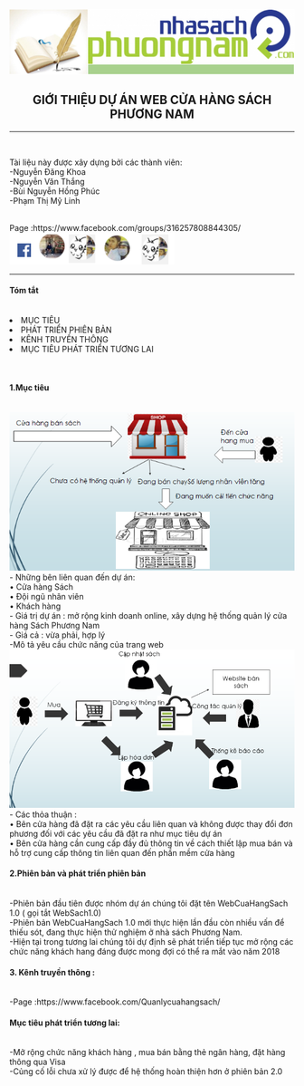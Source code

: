 <img src="https://github.com/Ketthucmon/PTPMNM-KT/blob/master/AnhTL/00.png" /><br/>
<center><H2>GIỚI THIỆU DỰ ÁN WEB CỬA HÀNG SÁCH PHƯƠNG NAM</H2></center>
<hr/></br>
<p>Tài liệu này được xây dựng bởi các thành viên:</br>
                      -Nguyễn Đăng Khoa</br>
                      -Nguyễn Văn Thắng</br>
                      -Bùi Nguyễn Hồng Phúc</br>
 	                    -Phạm Thị Mỹ Linh</p></br>
Page :<link>https://www.facebook.com/groups/316257808844305/ </link>                      
<img src="https://github.com/Ketthucmon/PTPMNM-KT/blob/master/AnhTL/10.png" /><br/>
<hr/>

<p><H4>Tóm tắt</H4><br/>
<li> MỤC TIÊU  </li>
<li> PHÁT TRIỂN PHIÊN BẢN</li>
<li> KÊNH TRUYỀN THÔNG</li>
<li> MỤC TIÊU PHÁT TRIỂN TƯƠNG LAI</li>
</p><br/>

<p><H4>1.Mục tiêu</H4><br/>
<img src="https://github.com/Ketthucmon/PTPMNM-KT/blob/master/AnhTL/01.png" /><br/>
- Những bên liên quan đến dự án:<br/>
•	Cửa hàng Sách<br/>
•	Đội ngũ nhân viên<br/>
•	Khách hàng <br/>
- Giá trị dự án : mở rộng kinh doanh online, xây dựng hệ thống quản lý cửa hàng Sách Phương Nam<br/>
- Giá cả : vừa phải, hợp lý <br/>
-Mô tả yêu cầu chức năng của trang web<br/>
<img src="https://github.com/Ketthucmon/PTPMNM-KT/blob/master/AnhTL/04.png" /><br/>
- Các thỏa thuận : <br/>
•	Bên cửa hàng đã đặt ra các yêu cầu liên quan và không được thay đổi đơn phương đối với các yêu cầu đã đặt ra như mục tiêu dự án <br/>
•	Bên cửa hàng cần cung cấp đầy đủ thông tin về cách thiết lập mua bán và hỗ trợ cung cấp thông tin liên quan đến phần mềm cửa hàng<br/>
</p>
<p><H4>2.Phiên bản và phát triển phiên bản </H4><br/>
-Phiên bản đầu tiên được nhóm dự án chúng tôi đặt tên WebCuaHangSach 1.0 ( gọi tắt WebSach1.0)<br/>
-Phiên bản WebCuaHangSach 1.0  mới thực hiện lần đầu còn nhiều vấn để thiếu sót, đang thực hiện thử nghiệm ở nhà sách Phương Nam.<br/>
-Hiện tại trong tương lai chúng tôi dự định sẽ phát triển tiếp tục mở rộng các chức năng khách hang đáng được mong đợi có thể ra mắt vào năm 2018<br/>
</p> 
<p><H4>3. Kênh truyền thông :</H4><br/>
-Page :<link>https://www.facebook.com/Quanlycuahangsach/</link>
</p>
<p><H4>Mục tiêu phát triển tương lai:</H4><br/>
-Mở rộng chức năng khách hàng , mua bán bằng thẻ ngân hàng, đặt hàng thông qua Visa<br/>
-Củng cố lỗi chưa xử lý được để hệ thống hoàn thiện hơn ở phiên bản 2.0 <br/> 
</p>


